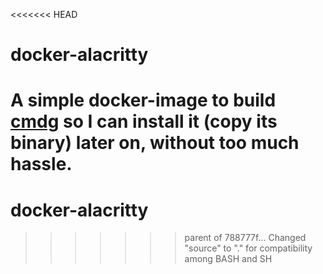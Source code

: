 <<<<<<< HEAD
# docker-alacritty

A simple docker-image to build [cmdg](https://github.com/alacritty/alacritty) so I can install it (copy its binary) later on, without too much hassle.
=======
# docker-alacritty
>>>>>>> parent of 788777f... Changed "source" to "." for compatibility among BASH and SH
